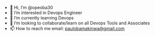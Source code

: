 - 👋 Hi, I’m @opeoba30
- 👀 I’m interested in Devops Engineer
- 🌱 I’m currently learning Devops
- 💞️ I’m looking to collaborate/learn on all Devops Tools and Associates 
- 📫 How to reach me email: paulobamakinwa@gmail.com

<!---
opeoba30/opeoba30 is a ✨ special ✨ repository because its `README.md` (this file) appears on your GitHub profile.
You can click the Preview link to take a look at your changes.
--->
